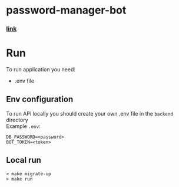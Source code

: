 # password-manager-bot

### [link](https://t.me/password_manager_by_foxleren_bot)

# Run

To run application you need:
- .env file

## Env configuration

To run API locally you should create your own .env file in the ```backend``` directory  
Example `.env`:

```env
DB_PASSWORD=<password>
BOT_TOKEN=<token>
```

## Local run

```
> make migrate-up
> make run
```

